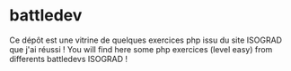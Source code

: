 # battledev

Ce dépôt est une vitrine de quelques exercices php issu du site ISOGRAD que j'ai réussi !
You will find here some php exercices (level easy) from differents battledevs ISOGRAD !
